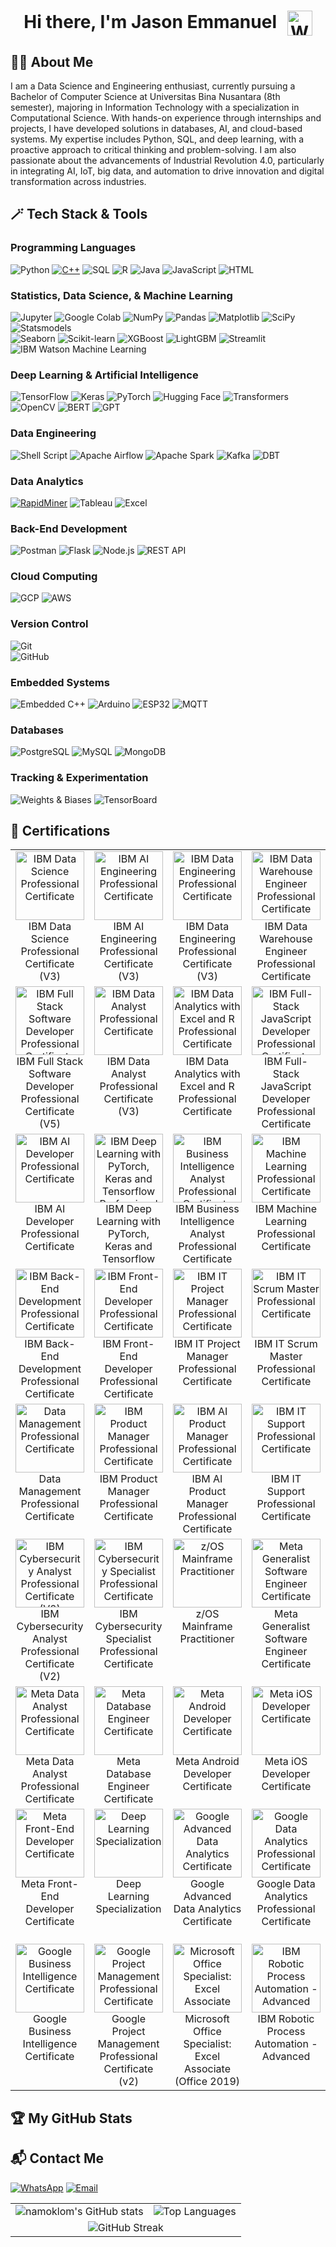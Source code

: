 <h1 align="center">
  Hi there, I'm Jason Emmanuel
  <img src="https://media.giphy.com/media/hvRJCLFzcasrR4ia7z/giphy.gif" alt="Waving Hand" width="40" style="vertical-align:middle; margin-left:10px;">
</h1>

## 👨‍💻 About Me
I am a Data Science and Engineering enthusiast, currently pursuing a Bachelor of Computer Science at Universitas Bina Nusantara (8th semester), majoring in Information Technology with a specialization in Computational Science. With hands-on experience through internships and projects, I have developed solutions in databases, AI, and cloud-based systems. My expertise includes Python, SQL, and deep learning, with a proactive approach to critical thinking and problem-solving. I am also passionate about the advancements of Industrial Revolution 4.0, particularly in integrating AI, IoT, big data, and automation to drive innovation and digital transformation across industries.

## 🪄 Tech Stack & Tools

### **Programming Languages**  
![Python](https://img.shields.io/badge/Python-3670A0?style=for-the-badge&logo=python&logoColor=ffdd54)
[![C++](https://img.shields.io/badge/C++-00599C?style=for-the-badge&logo=c%2B%2B&logoColor=white)](https://isocpp.org/)
![SQL](https://img.shields.io/badge/SQL-4479A1?style=for-the-badge&logo=mysql&logoColor=ffffff)
![R](https://img.shields.io/badge/R-276DC3?style=for-the-badge&logo=r&logoColor=white)
![Java](https://img.shields.io/badge/Java-007396?style=for-the-badge&logo=java&logoColor=ffffff)
![JavaScript](https://img.shields.io/badge/JavaScript-F7DF1E?style=for-the-badge&logo=javascript&logoColor=black)
![HTML](https://img.shields.io/badge/HTML5-E34F26?style=for-the-badge&logo=html5&logoColor=white)

### **Statistics, Data Science, & Machine Learning**  
![Jupyter](https://img.shields.io/badge/Jupyter-F37626?style=for-the-badge&logo=jupyter&logoColor=white)
![Google Colab](https://img.shields.io/badge/Google_Colab-F9AB00?style=for-the-badge&logo=googlecolab&logoColor=white)
![NumPy](https://img.shields.io/badge/NumPy-013243?style=for-the-badge&logo=numpy&logoColor=white)
![Pandas](https://img.shields.io/badge/Pandas-150458?style=for-the-badge&logo=pandas&logoColor=white)
![Matplotlib](https://img.shields.io/badge/Matplotlib-11557C?style=for-the-badge&logo=matplotlib&logoColor=white)
![SciPy](https://img.shields.io/badge/SciPy-8CAAE6?style=for-the-badge&logo=scipy&logoColor=white)  
![Statsmodels](https://img.shields.io/badge/Statsmodels-8B572A?style=for-the-badge&logo=python&logoColor=white)  
![Seaborn](https://img.shields.io/badge/Seaborn-2D3E50?style=for-the-badge&logo=python&logoColor=white)
![Scikit-learn](https://img.shields.io/badge/scikit--learn-F7931E?style=for-the-badge&logo=scikit-learn&logoColor=white)
![XGBoost](https://img.shields.io/badge/XGBoost-FF6200?style=for-the-badge&logo=xgboost&logoColor=white)
![LightGBM](https://img.shields.io/badge/LightGBM-00A7E1?style=for-the-badge&logo=lightgbm&logoColor=white)
![Streamlit](https://img.shields.io/badge/Streamlit-FF4B4B?style=for-the-badge&logo=streamlit&logoColor=white)
![IBM Watson Machine Learning](https://img.shields.io/badge/IBM%20Watson%20ML-052FAD?style=for-the-badge&logo=ibm&logoColor=white)

### **Deep Learning & Artificial Intelligence**  
![TensorFlow](https://img.shields.io/badge/TensorFlow-FF6F00?style=for-the-badge&logo=tensorflow&logoColor=white)
![Keras](https://img.shields.io/badge/Keras-D00000?style=for-the-badge&logo=keras&logoColor=white)
![PyTorch](https://img.shields.io/badge/PyTorch-EE4C2C?style=for-the-badge&logo=pytorch&logoColor=white)
![Hugging Face](https://img.shields.io/badge/HuggingFace-Ff6f00?style=for-the-badge&logo=huggingface&logoColor=white)
![Transformers](https://img.shields.io/badge/Transformers-0052CC?style=for-the-badge&logo=transformers&logoColor=white)
![OpenCV](https://img.shields.io/badge/OpenCV-5C3EE8?style=for-the-badge&logo=opencv&logoColor=white)
![BERT](https://img.shields.io/badge/BERT-3c3c3c?style=for-the-badge&logo=bert&logoColor=white)
![GPT](https://img.shields.io/badge/GPT-412991?style=for-the-badge&logo=openai&logoColor=white)

### **Data Engineering**  
![Shell Script](https://img.shields.io/badge/Shell_Script-121011?style=for-the-badge&logo=gnu-bash&logoColor=white)
![Apache Airflow](https://img.shields.io/badge/Apache_Airflow-017CEE?style=for-the-badge&logo=apache-airflow&logoColor=white)
![Apache Spark](https://img.shields.io/badge/Apache_Spark-E25A1C?style=for-the-badge&logo=apache-spark&logoColor=white)
![Kafka](https://img.shields.io/badge/Kafka-231F20?style=for-the-badge&logo=apache-kafka&logoColor=white)
![DBT](https://img.shields.io/badge/dbt-FF6947?style=for-the-badge&logo=dbt&logoColor=white)

### **Data Analytics**
[![RapidMiner](https://img.shields.io/badge/RapidMiner-00B4B0?style=for-the-badge&logo=rapidminer&logoColor=white)](https://rapidminer.com/)
![Tableau](https://img.shields.io/badge/Tableau-E97627?style=for-the-badge&logo=tableau&logoColor=white)
![Excel](https://img.shields.io/badge/Microsoft_Excel-217346?style=for-the-badge&logo=microsoft-excel&logoColor=white)

### **Back-End Development**
![Postman](https://img.shields.io/badge/Postman-FF6C37?style=for-the-badge&logo=postman&logoColor=white)
![Flask](https://img.shields.io/badge/Flask-000000?style=for-the-badge&logo=flask&logoColor=white)
![Node.js](https://img.shields.io/badge/Node.js-339933?style=for-the-badge&logo=node.js&logoColor=white)
![REST API](https://img.shields.io/badge/REST_API-4B8BBE?style=for-the-badge&logo=fastapi&logoColor=white)

### **Cloud Computing**  
![GCP](https://img.shields.io/badge/Google_Cloud-4285F4?style=for-the-badge&logo=google-cloud&logoColor=white)
![AWS](https://img.shields.io/badge/AWS-232F3E?style=for-the-badge&logo=amazon-aws&logoColor=white)

### **Version Control**
![Git](https://img.shields.io/badge/Git-F05032?style=for-the-badge&logo=git&logoColor=white)  
![GitHub](https://img.shields.io/badge/GitHub-181717?style=for-the-badge&logo=github&logoColor=white)  

### **Embedded Systems**
![Embedded C++](https://img.shields.io/badge/Embedded%20C++-00599C?style=for-the-badge&logo=c%2B%2B&logoColor=white)
![Arduino](https://img.shields.io/badge/Arduino-00979D?style=for-the-badge&logo=arduino&logoColor=white)
![ESP32](https://img.shields.io/badge/ESP32-000000?style=for-the-badge&logo=espressif&logoColor=white)
![MQTT](https://img.shields.io/badge/MQTT-FF8200?style=for-the-badge&logo=eclipse-mosquitto&logoColor=white)

### **Databases**  
![PostgreSQL](https://img.shields.io/badge/PostgreSQL-336791?style=for-the-badge&logo=postgresql&logoColor=white)
![MySQL](https://img.shields.io/badge/MySQL-4479A1?style=for-the-badge&logo=mysql&logoColor=white)
![MongoDB](https://img.shields.io/badge/MongoDB-47A248?style=for-the-badge&logo=mongodb&logoColor=white)

### **Tracking & Experimentation**  
![Weights & Biases](https://img.shields.io/badge/W&B-FFBE00?style=for-the-badge&logo=weightsandbiases&logoColor=black)
![TensorBoard](https://img.shields.io/badge/TensorBoard-FF6F00?style=for-the-badge&logo=tensorflow&logoColor=white)

## 🏅 Certifications 
<table>
  <tr>
    <td align="center" valign="top">
      <a href="https://www.credly.com/badges/73199034-47ed-4b78-8366-c4b3834a3b11/public_url" target="_blank">
        <img src="https://images.credly.com/size/680x680/images/42ce4209-8839-431a-9046-f2ce2e72e04b/Coursera_20Data_20Science_20Professional_20Certificate.png" alt="IBM Data Science Professional Certificate" width="110"/>
      </a>
      <br>
      IBM Data Science Professional Certificate (V3)
    </td>
    <td align="center" valign="top">
      <a href="https://www.credly.com/badges/f429af4b-7c57-4cde-a277-b8d4833e69d2/public_url" target="_blank">
        <img src="https://images.credly.com/size/680x680/images/fa4ad241-cbb4-4330-9327-32b9696919fe/Coursera_20AI_20Engineering_20Professional_20Certificate.png" alt="IBM AI Engineering Professional Certificate" width="110"/>
      </a>
      <br>
      IBM AI Engineering Professional Certificate (V3)
    </td>
    <td align="center" valign="top">
      <a href="https://www.credly.com/badges/11798147-528a-46b4-99a1-9e53112615e4/public_url" target="_blank">
        <img src="https://images.credly.com/size/680x680/images/31a24eb9-5fb6-4d3b-b2be-c286c3cc3489/Coursera_20Data_20Engineering_20Professional_20Cert_20V3.png" alt="IBM Data Engineering Professional Certificate" width="110"/>
      </a>
      <br>
      IBM Data Engineering Professional Certificate (V3)
    </td>
    <td align="center" valign="top">
      <a href="https://www.credly.com/badges/19d9e06e-a744-4731-a681-53918d3b0dcd/public_url" target="_blank">
        <img src="https://images.credly.com/size/680x680/images/7af512b2-3290-43b8-867b-0d4352b1927a/image.png" alt="IBM Data Warehouse Engineer Professional Certificate" width="110"/>
      </a>
      <br>
      IBM Data Warehouse Engineer Professional Certificate
    </td>
    <td align="center" valign="top">
      <a href="https://www.credly.com/badges/39fda87a-9478-4b7f-b2d7-21c263f7a76a/public_url" target="_blank">
        <img src="https://images.credly.com/size/680x680/images/d9fe3b97-3f2f-4b1d-a295-16c92ae855bc/image.png" alt="IBM DevOps and Software Engineering Professional Certificate" width="110"/>
      </a>
      <br>
      IBM DevOps and Software Engineering Professional Certificate
    </td>
  </tr>
  <tr>
    <td align="center" valign="top">
      <a href="https://www.credly.com/badges/19c9b050-b224-4770-bab7-f8bf9c9d368b/public_url" target="_blank">
        <img src="https://images.credly.com/size/680x680/images/17add978-0cea-40e8-8832-9492fc7c260b/Coursera_20Full_20Stack_20Software_20Developer_20Prof_20Cert_20V5.png" alt="IBM Full Stack Software Developer Professional Certificate" width="110"/>
      </a>
      <br>
      IBM Full Stack Software Developer Professional Certificate (V5)
    </td>
    <td align="center" valign="top">
      <a href="https://www.credly.com/badges/feb16e4a-a449-4d22-89fc-1d37acd56947/public_url" target="_blank">
        <img src="https://images.credly.com/size/680x680/images/d9ab365d-7897-4973-a764-8acf6c277570/Coursera_20IBM_20Data_20Analyst_20Prof_20Cert_20V3.png" alt="IBM Data Analyst Professional Certificate" width="110"/>
      </a>
      <br>
      IBM Data Analyst Professional Certificate (V3)
    </td>
    <td align="center" valign="top">
      <a href="https://www.credly.com/badges/2ef7893d-8616-4036-928f-5bb2de32005f/public_url" target="_blank">
        <img src="https://images.credly.com/size/680x680/images/eb8de36c-7062-409c-bb4d-76743cb106c0/image.png" alt="IBM Data Analytics with Excel and R Professional Certificate" width="110"/>
      </a>
      <br>
      IBM Data Analytics with Excel and R Professional Certificate
    </td>
    <td align="center" valign="top">
      <a href="https://www.credly.com/badges/df6b4cd6-f1c1-4977-af04-85e408a1128c/public_url" target="_blank">
        <img src="https://images.credly.com/size/680x680/images/ff8f2956-43b1-47d1-abba-1db32724b24b/image.png" alt="IBM Full-Stack JavaScript Developer Professional Certificate" width="110"/>
      </a>
      <br>
      IBM Full-Stack JavaScript Developer Professional Certificate
    </td>
    <td align="center" valign="top">
      <a href="https://www.credly.com/badges/d60f093c-ad45-4ed8-b553-28a16180c842/public_url" target="_blank">
        <img src="https://images.credly.com/size/680x680/images/d237e3c3-4288-49ee-b084-a68c13eca713/image.png" alt="IBM Back-end JavaScript Developer Professional Certificate" width="110"/>
      </a>
      <br>
      IBM Back-end JavaScript Developer Professional Certificate
    </td>
  </tr>
  <tr>
    <td align="center" valign="top">
      <a href="https://www.credly.com/badges/4e7f9a02-a924-474a-9830-74f248185809/public_url" target="_blank">
        <img src="https://images.credly.com/size/680x680/images/70675aed-31be-4c30-add7-b99905a34005/image.png" alt="IBM AI Developer Professional Certificate" width="110"/>
      </a>
      <br>
      IBM AI Developer Professional Certificate
    </td>
    <td align="center" valign="top">
      <a href="https://www.credly.com/badges/750e3581-32ae-4a98-91a0-655458301cde/public_url" target="_blank">
        <img src="https://images.credly.com/size/680x680/images/973d7ca2-c74e-4f2c-8be8-80b32bbe18f3/Coursera_20IBM_20Deep_20Learning_20with_20PyTorch_20Keras_20and_20Tensorflow_20Prof_20Cert.png" alt="IBM Deep Learning with PyTorch, Keras and Tensorflow Professional Certificate" width="110"/>
      </a>
      <br>
      IBM Deep Learning with PyTorch, Keras and Tensorflow
    </td>
    <td align="center" valign="top">
      <a href="https://www.credly.com/badges/153e4609-e2ca-4757-98c1-b8d37c18102e/public_url" target="_blank">
        <img src="https://images.credly.com/size/680x680/images/63cbaa7d-9dc1-497a-84be-50dcef1d848b/Coursera_20Business_20Intelligence_20BI_20Analyst_20Professional_20Certificate.png" alt="IBM Business Intelligence Analyst Professional Certificate" width="110"/>
      </a>
      <br>
      IBM Business Intelligence Analyst Professional Certificate
    </td>
    <td align="center" valign="top">
      <a href="https://www.credly.com/badges/8b304ff0-b68b-4f38-aa12-1f32d80c8416/public_url" target="_blank">
        <img src="https://images.credly.com/size/680x680/images/d4f5ad79-2eea-4c8b-802d-efc2b6504879/image.png" alt="IBM Machine Learning Professional Certificate" width="110"/>
      </a>
      <br>
      IBM Machine Learning Professional Certificate
    </td>
    <td align="center" valign="top">
      <a href="https://www.credly.com/badges/b91b1342-86d6-43de-91f7-8db2574d8bfb/public_url" target="_blank">
        <img src="https://images.credly.com/size/680x680/images/468eaf1a-197c-44e2-9bd1-2f75bb7b5feb/Coursera_20IBM_20Generative_20AI_20Engineering_20Prof_20Cert.png" alt="IBM Generative AI Engineering Professional Certificate" width="110"/>
      </a>
      <br>
      IBM Generative AI Engineering Professional Certificate
    </td>
  </tr>
  <tr>
  <td align="center" valign="top">
    <a href="https://www.credly.com/badges/976530e6-c58b-42b7-8b9f-2bfb9546ed7d/public_url" target="_blank">
      <img src="https://images.credly.com/size/680x680/images/5aa05f53-1a60-4913-bf7e-e356f34bdb7e/image.png" alt="IBM Back-End Development Professional Certificate" width="110"/>
    </a>
    <br>
    IBM Back-End Development Professional Certificate
  </td>
  <td align="center" valign="top">
    <a href="https://www.credly.com/badges/59d38a7d-e7eb-4312-bd65-07f60af34dd5/public_url" target="_blank">
      <img src="https://images.credly.com/size/680x680/images/e646f624-ca3d-4917-9e90-16a051497bdb/image.png" alt="IBM Front-End Developer Professional Certificate" width="110"/>
    </a>
    <br>
    IBM Front-End Developer Professional Certificate
  </td>
  <td align="center" valign="top">
    <a href="https://www.credly.com/badges/2a102965-afc9-4a63-8af9-5cdd142acbad/public_url" target="_blank">
      <img src="https://images.credly.com/size/680x680/images/bcc43579-bcba-44ed-a272-61ef537e33e7/image.png" alt="IBM IT Project Manager Professional Certificate" width="110"/>
    </a>
    <br>
    IBM IT Project Manager Professional Certificate
  </td>
  <td align="center" valign="top">
    <a href="https://www.credly.com/badges/0f4f9fba-b470-4612-bcb8-2a3dde968f9e/public_url" target="_blank">
      <img src="https://images.credly.com/size/680x680/images/0df7b794-acb5-4cb4-bdce-f17217197a3d/image.png" alt="IBM IT Scrum Master Professional Certificate" width="110"/>
    </a>
    <br>
    IBM IT Scrum Master Professional Certificate
  </td>
  <td align="center" valign="top">
    <a href="https://www.credly.com/badges/ffad3c76-382b-4c55-89b5-b5595eb13d3f/public_url" target="_blank">
      <img src="https://images.credly.com/size/680x680/images/5cf962f0-d790-4652-ad72-d6ad8fa8791c/image.png" alt="IBM Project Manager Professional Certificate" width="110"/>
    </a>
    <br>
    IBM Project Manager Professional Certificate
  </td>
</tr>
  <tr>
  <td align="center" valign="top">
    <a href="https://www.credly.com/badges/71deb590-107b-4656-941a-3c7f54a43a52/public_url" target="_blank">
      <img src="https://images.credly.com/size/680x680/images/993fbdea-8514-4488-bd0e-c67cdd4c10ff/Coursera_20Data_20Management_20Professional_20Certificate.png" alt="Data Management Professional Certificate" width="110"/>
    </a>
    <br>
    Data Management Professional Certificate
  </td>
  <td align="center" valign="top">
    <a href="https://www.credly.com/badges/f6452541-0d31-4d43-b5f8-c32a6a4e8daf/public_url" target="_blank">
      <img src="https://images.credly.com/size/680x680/images/b7fdf289-033a-41c4-b009-8326592da4e5/Coursera_20IBM_20Product_20Manager_20Professional_20Certificate.png" alt="IBM Product Manager Professional Certificate" width="110"/>
    </a>
    <br>
    IBM Product Manager Professional Certificate
  </td>
  <td align="center" valign="top">
    <a href="https://www.credly.com/badges/20ea3632-69c9-4ca2-8e64-f82a01249957/public_url" target="_blank">
      <img src="https://images.credly.com/size/680x680/images/78f21240-2d05-47aa-86f1-3b0658233f6f/Coursera_20IBM_20AI_20Product_20Manager_20Professional_20Certificate.png" alt="IBM AI Product Manager Professional Certificate" width="110"/>
    </a>
    <br>
    IBM AI Product Manager Professional Certificate
  </td>
  <td align="center" valign="top">
    <a href="https://www.credly.com/badges/3b524a6d-0068-4aa2-8388-d1017ccd4089/public_url" target="_blank">
      <img src="https://images.credly.com/size/680x680/images/9db3be28-e7e7-4162-8baa-667d59230bfd/image.png" alt="IBM IT Support Professional Certificate" width="110"/>
    </a>
    <br>
    IBM IT Support Professional Certificate
  </td>
  <td align="center" valign="top">
    <a href="https://www.credly.com/badges/245c8885-916e-4712-aef8-059011f4eb52/public_url" target="_blank">
      <img src="https://images.credly.com/size/680x680/images/64552793-ca2c-4605-b802-f9f8f6fc1d99/Coursera_20IBM_20Program_20Manager_20Professional_20Certificate.png" alt="IBM Program Manager Professional Certificate" width="110"/>
    </a>
    <br>
    IBM Program Manager Professional Certificate
  </td>
</tr>
  <tr>
  <td align="center" valign="top">
    <a href="https://www.credly.com/badges/53fcdc4a-d64d-427b-9ef0-68c88731b067/public_url" target="_blank">
      <img src="https://images.credly.com/size/680x680/images/2f194645-bbf5-4f75-a48c-aba81d29e592/Coursera_20IBM_20Cybersecurity_20Analyst_20Professional_20Certificate_20V2.png" alt="IBM Cybersecurity Analyst Professional Certificate (V2)" width="110"/>
    </a>
    <br>
    IBM Cybersecurity Analyst Professional Certificate (V2)
  </td>
  <td align="center" valign="top">
    <a href="https://www.credly.com/badges/37353f13-f3ce-47a3-87ca-2a7797a9134f/public_url" target="_blank">
      <img src="https://images.credly.com/size/680x680/images/f8cfcc26-b9eb-4e10-a67d-7b6a9b7b1588/image.png" alt="IBM Cybersecurity Specialist Professional Certificate" width="110"/>
    </a>
    <br>
    IBM Cybersecurity Specialist Professional Certificate
  </td>
  <td align="center" valign="top">
    <a href="https://www.credly.com/badges/32625ed1-8d06-4ec4-b9aa-29ad2c150d6b/public_url" target="_blank">
      <img src="https://images.credly.com/size/680x680/images/8eaba78b-0471-4846-b928-f02bff2dda16/Professional_Certificate_-_zOS_Mainframe_Practitoner.png" alt="z/OS Mainframe Practitioner" width="110"/>
    </a>
    <br>
    z/OS Mainframe Practitioner
  </td>
  <td align="center" valign="top">
    <a href="https://www.credly.com/badges/f4e6571a-142a-421a-85f8-a8fc2ae63e3a/public_url" target="_blank">
      <img src="https://images.credly.com/size/680x680/images/b9f5054b-0e86-426a-8e8c-5e304f256ea8/image.png" alt="Meta Generalist Software Engineer Certificate" width="110"/>
    </a>
    <br>
    Meta Generalist Software Engineer Certificate
  </td>
  <td align="center" valign="top">
    <a href="https://www.credly.com/badges/97766858-9067-475d-9640-ecb609a5f716/public_url" target="_blank">
      <img src="https://images.credly.com/size/680x680/images/997d4586-e7b2-4174-9c76-5c7304953e2c/image.png" alt="Meta Full-Stack Engineer Certificate" width="110"/>
    </a>
    <br>
    Meta Full-Stack Engineer Certificate
  </td>
</tr>
  <tr>
  <td align="center" valign="top">
    <a href="https://www.credly.com/badges/f6971895-109b-4498-9100-00f4fe918154/public_url" target="_blank">
      <img src="https://images.credly.com/size/680x680/images/4dd82f2c-e7eb-4b64-bb24-f4351f596220/image.png" alt="Meta Data Analyst Professional Certificate" width="110"/>
    </a>
    <br>
    Meta Data Analyst Professional Certificate
  </td>
  <td align="center" valign="top">
    <a href="https://www.credly.com/badges/ca42ca34-2df9-4534-a358-5c97bcf67c8a/public_url" target="_blank">
      <img src="https://images.credly.com/size/680x680/images/024324c7-4d4c-4008-8db7-01e0d4222126/image.png" alt="Meta Database Engineer Certificate" width="110"/>
    </a>
    <br>
    Meta Database Engineer Certificate
  </td>
  <td align="center" valign="top">
    <a href="https://www.credly.com/badges/b2a4ec70-e41b-446d-bc48-9e919a4611ab/public_url" target="_blank">
      <img src="https://images.credly.com/size/680x680/images/c1cf3f71-31a4-4a10-a88f-f2ab02593d6c/image.png" alt="Meta Android Developer Certificate" width="110"/>
    </a>
    <br>
    Meta Android Developer Certificate
  </td>
  <td align="center" valign="top">
    <a href="https://www.credly.com/badges/f7a44549-755f-43cf-a601-3852e518480b/public_url" target="_blank">
      <img src="https://images.credly.com/size/680x680/images/cc2a62dd-ab98-4ae6-a6a7-48de96672ff8/image.png" alt="Meta iOS Developer Certificate" width="110"/>
    </a>
    <br>
    Meta iOS Developer Certificate
  </td>
  <td align="center" valign="top">
    <a href="https://www.credly.com/badges/a3c71688-2cbf-4b99-9375-04667dce098b/public_url" target="_blank">
      <img src="https://images.credly.com/size/680x680/images/4d81763c-b917-4ab9-92be-103af95c0a21/image.png" alt="Meta Back-End Developer Certificate" width="110"/>
    </a>
    <br>
    Meta Back-End Developer Certificate
  </td>
</tr>
  <tr>
  <td align="center" valign="top">
    <a href="https://www.credly.com/badges/307c0e02-982f-4b6f-94aa-abd3519593fa/public_url" target="_blank">
      <img src="https://images.credly.com/size/680x680/images/e91ed0b0-842b-417f-8d2f-b07535febdda/image.png" alt="Meta Front-End Developer Certificate" width="110"/>
    </a>
    <br>
    Meta Front-End Developer Certificate
  </td>
  <td align="center" valign="top">
    <a href="https://www.credly.com/badges/d0713ea3-ffc8-4372-8ec7-116ca19ff470/public_url" target="_blank">
      <img src="https://images.credly.com/size/680x680/images/dfcd0d51-de72-4e1c-8f8c-11dad7711124/image.png" alt="Deep Learning Specialization" width="110"/>
    </a>
    <br>
    Deep Learning Specialization
  </td>
  <td align="center" valign="top">
    <a href="https://www.credly.com/badges/46d80be6-77d0-4ff3-b4e7-b5e65ff52fb5/public_url" target="_blank">
      <img src="https://images.credly.com/size/680x680/images/9267a387-1a51-4ebe-8c05-976a5ec4c3d0/image.png" alt="Google Advanced Data Analytics Certificate" width="110"/>
    </a>
    <br>
    Google Advanced Data Analytics Certificate
  </td>
  <td align="center" valign="top">
    <a href="https://www.credly.com/badges/1369eee8-b8b4-4231-9eaa-3f95aacc30dd/public_url" target="_blank">
      <img src="https://images.credly.com/size/680x680/images/d41de2b7-cbc2-47ec-bcf1-ebecbe83872f/GCC_badge_DA_1000x1000.png" alt="Google Data Analytics Professional Certificate" width="110"/>
    </a>
    <br>
    Google Data Analytics Professional Certificate
  </td>
  <td align="center" valign="top">
    <a href="https://www.credly.com/badges/cd245445-ad7f-4654-89c3-56a3d2e72c35/public_url" target="_blank">
      <img src="https://images.credly.com/size/680x680/images/efbdc0d6-b46e-4e3c-8cf8-2314d8a5b971/GCC_badge_python_1000x1000.png" alt="Google IT Automation with Python Professional Certificate" width="110"/>
    </a>
    <br>
    Google IT Automation with Python Professional Certificate
  </td>
</tr>
  <tr>
  <td align="center" valign="top">
    <a href="https://www.credly.com/badges/0328ebf9-0d20-4891-bf1b-32831d1df4bd/public_url" target="_blank">
      <img src="https://images.credly.com/size/680x680/images/cbe961ef-3536-47a1-be43-14c461a3216e/image.png" alt="Google Business Intelligence Certificate" width="110"/>
    </a>
    <br>
    Google Business Intelligence Certificate
  </td>
  <td align="center" valign="top">
    <a href="https://www.credly.com/badges/1efd91d1-6cc4-439a-9f21-49a694004d3f/public_url" target="_blank">
      <img src="https://images.credly.com/size/680x680/images/a34119f2-402f-4443-8555-ccfe2520f1df/GCC_badge_PGM_1000x1000.png" alt="Google Project Management Professional Certificate" width="110"/>
    </a>
    <br>
    Google Project Management Professional Certificate (v2)
  </td>
  <td align="center" valign="top">
    <a href="https://www.credly.com/badges/9cbe4af4-209b-46d1-8b86-13c3d5c70eb3/public_url" target="_blank">
      <img src="https://images.credly.com/size/680x680/images/9d2bcbe6-519f-4ed0-ad34-aca077421568/MOS_Excel.png" alt="Microsoft Office Specialist: Excel Associate" width="110"/>
    </a>
    <br>
    Microsoft Office Specialist: Excel Associate (Office 2019)
  </td>
  <td align="center" valign="top">
    <a href="https://www.credly.com/badges/30395b51-4da4-4225-b243-15b2e4d2ed2a/public_url" target="_blank">
      <img src="https://images.credly.com/size/680x680/images/8bc3b7d1-2e59-4d70-a454-ad996e6b8024/image.png" alt="IBM Robotic Process Automation - Advanced" width="110"/>
    </a>
    <br>
    IBM Robotic Process Automation - Advanced
  </td>
  <td align="center" valign="top">
    <a href="https://www.credly.com/badges/c5d7cb47-b0c9-46f2-82d9-775948c6a45f/public_url" target="_blank">
      <img src="https://images.credly.com/size/680x680/images/3ac1a6a1-ea8c-44ea-9eaf-03458d10b19f/image.png" alt="Variational Algorithm Design" width="110"/>
    </a>
    <br>
    Variational Algorithm Design
  </td>
</tr>
</table>

## 🏆 My GitHub Stats
<table>
  <tr>
    <td><img src="https://github-readme-stats.vercel.app/api?username=namoklom&show_icons=true&theme=gruvbox" alt="namoklom's GitHub stats" /></td>
    <td><img src="https://github-readme-stats.vercel.app/api/top-langs/?username=namoklom&layout=compact&theme=gruvbox" alt="Top Languages" /></td>
  </tr>
  <tr>
    <td colspan="2" align="center">
      <img src="https://github-readme-streak-stats.herokuapp.com/?user=namoklom&theme=gruvbox" alt="GitHub Streak" />
    </td>

## 📬 Contact Me

[![WhatsApp](https://img.shields.io/badge/Chat%20via%20WhatsApp-Click%20Here-green?logo=whatsapp&logoColor=white&style=for-the-badge)](https://wa.me/6285219251800)
[![Email](https://img.shields.io/badge/Send%20Me%20an%20Email-Click%20Here-blue?logo=gmail&logoColor=white&style=for-the-badge)](mailto:jasonemmanuel1112@gmail.com)
